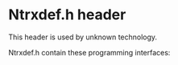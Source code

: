 # Ntrxdef.h header


This header is used by unknown technology.

Ntrxdef.h contain these programming interfaces:


